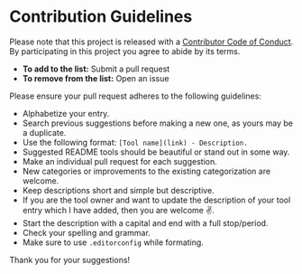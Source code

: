 # Contribution Guidelines

Please note that this project is released with a [Contributor Code of Conduct](code-of-conduct.md). By participating in this project you agree to abide by its terms.

- **To add to the list:** Submit a pull request
- **To remove from the list:** Open an issue

Please ensure your pull request adheres to the following guidelines:

- Alphabetize your entry.
- Search previous suggestions before making a new one, as yours may be a duplicate.
- Use the following format: `[Tool name](link) - Description.`
- Suggested README tools should be beautiful or stand out in some way.
- Make an individual pull request for each suggestion.
- New categories or improvements to the existing categorization are welcome.
- Keep descriptions short and simple but descriptive.
- If you are the tool owner and want to update the description of your tool entry which I have added, then you are welcome ✌.
- Start the description with a capital and end with a full stop/period.
- Check your spelling and grammar.
- Make sure to use `.editorconfig` while formating.

Thank you for your suggestions!
